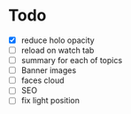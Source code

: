 # Todo

- [x] reduce holo opacity
- [ ] reload on watch tab
- [ ] summary for each of topics
- [ ] Banner images
- [ ] faces cloud
- [ ] SEO
- [ ] fix light position